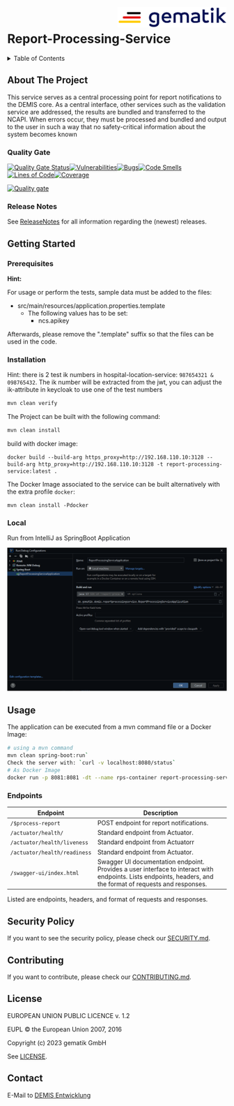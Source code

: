 <img align="right" width="250" height="47" src="../media/Gematik_Logo_Flag.png"/> <br/>

# Report-Processing-Service

<details>
  <summary>Table of Contents</summary>
  <ol>
    <li>
      <a href="#about-the-project">About The Project</a>
       <ul>
        <li><a href="#quality-gate">Quality Gate</a></li>
        <li><a href="#release-notes">Release Notes</a></li>
      </ul>
	</li>
    <li>
      <a href="#getting-started">Getting Started</a>
      <ul>
        <li><a href="#prerequisites">Prerequisites</a></li>
        <li><a href="#installation">Installation</a></li>
        <li><a href="#local">Local</a></li>
      </ul>
    </li>
    <li>
      <a href="#usage">Usage</a>
      <ul>
        <li><a href="#endpoints">Endpoints</a></li>
      </ul>
    </li>
    <li><a href="#security-policy">Security Policy</a></li>
    <li><a href="#contributing">Contributing</a></li>
    <li><a href="#license">License</a></li>
    <li><a href="#contact">Contact</a></li>
  </ol>
</details>

## About The Project 

This service serves as a central processing point for report notifications to the DEMIS core. As a central interface,
other services such as the validation service are addressed, the results are bundled and transferred to the NCAPI. When
errors occur, they must be processed and bundled and output to the user in such a way that no safety-critical
information about the system becomes known

### Quality Gate
[![Quality Gate Status](https://sonar.prod.ccs.gematik.solutions/api/project_badges/measure?project=de.gematik.demis%3Areport-processing-service&metric=alert_status&token=7ac4dc86a13342968c910a5ac85c69e410829383)](https://sonar.prod.ccs.gematik.solutions/dashboard?id=de.gematik.demis%3Areport-processing-service)[![Vulnerabilities](https://sonar.prod.ccs.gematik.solutions/api/project_badges/measure?project=de.gematik.demis%3Areport-processing-service&metric=vulnerabilities&token=7ac4dc86a13342968c910a5ac85c69e410829383)](https://sonar.prod.ccs.gematik.solutions/dashboard?id=de.gematik.demis%3Areport-processing-service)[![Bugs](https://sonar.prod.ccs.gematik.solutions/api/project_badges/measure?project=de.gematik.demis%3Areport-processing-service&metric=bugs&token=7ac4dc86a13342968c910a5ac85c69e410829383)](https://sonar.prod.ccs.gematik.solutions/dashboard?id=de.gematik.demis%3Areport-processing-service)[![Code Smells](https://sonar.prod.ccs.gematik.solutions/api/project_badges/measure?project=de.gematik.demis%3Areport-processing-service&metric=code_smells&token=7ac4dc86a13342968c910a5ac85c69e410829383)](https://sonar.prod.ccs.gematik.solutions/dashboard?id=de.gematik.demis%3Areport-processing-service)[![Lines of Code](https://sonar.prod.ccs.gematik.solutions/api/project_badges/measure?project=de.gematik.demis%3Areport-processing-service&metric=ncloc&token=7ac4dc86a13342968c910a5ac85c69e410829383)](https://sonar.prod.ccs.gematik.solutions/dashboard?id=de.gematik.demis%3Areport-processing-service)[![Coverage](https://sonar.prod.ccs.gematik.solutions/api/project_badges/measure?project=de.gematik.demis%3Areport-processing-service&metric=coverage&token=7ac4dc86a13342968c910a5ac85c69e410829383)](https://sonar.prod.ccs.gematik.solutions/dashboard?id=de.gematik.demis%3Areport-processing-service)

[![Quality gate](https://sonar.prod.ccs.gematik.solutions/api/project_badges/quality_gate?project=de.gematik.demis%3Areport-processing-service&token=7ac4dc86a13342968c910a5ac85c69e410829383)](https://sonar.prod.ccs.gematik.solutions/dashboard?id=de.gematik.demis%3Areport-processing-service)

### Release Notes

See [ReleaseNotes](../ReleaseNotes.md) for all information regarding the (newest) releases.


## Getting Started

### Prerequisites

**Hint:**

For usage or perform the tests, sample data must be added to the files:

* src/main/resources/application.properties.template
    * The following values has to be set:
        * ncs.apikey

Afterwards, please remove the ".template" suffix so that the files can be used in the code.


### Installation

Hint:
there is 2 test ik numbers in hospital-location-service: `987654321 & 098765432`.
The ik number will be extracted from the jwt, you can adjust the ik-attribute in keycloak to use one of the test numbers

```sh
mvn clean verify
```

The Project can be built with the following command:

```sh
mvn clean install
```
build with docker image:

```docker
docker build --build-arg https_proxy=http://192.168.110.10:3128 --build-arg http_proxy=http://192.168.110.10:3128 -t report-processing-service:latest .
```
The Docker Image associated to the service can be built alternatively with the extra profile `docker`:

```docker
mvn clean install -Pdocker
```

### Local

Run from IntelliJ as SpringBoot Application

![image](../media/SpringBootApplicationRPS.png)


## Usage

The application can be executed from a mvn command file or a Docker Image:

```sh
# using a mvn command
mvn clean spring-boot:run`
Check the server with: `curl -v localhost:8080/status`
# As Docker Image
docker run -p 8081:8081 -dt --name rps-container report-processing-service:latest` or add to a yaml file from e.g. [this project](https://gitlab.prod.ccs.gematik.solutions/git/demis/demis
```

### Endpoints

| Endpoint                      | Description                                                                                      |
|-------------------------------|--------------------------------------------------------------------------------------------------|
| `/$process-report`            | POST endpoint for report notifications.                                                             |
| `/actuator/health/`           | Standard endpoint from Actuator.                                                                   |
| `/actuator/health/liveness`   | Standard endpoint from Actuatorr                                                                     |
| `/actuator/health/readiness`  | Standard endpoint from Actuator.                                                                    |
| `/swagger-ui/index.html`      | Swagger UI documentation endpoint. Provides a user interface to interact with endpoints. Lists endpoints, headers, and the format of requests and responses.

Listed are endpoints, headers, and format of requests and responses.

## Security Policy

If you want to see the security policy, please check our [SECURITY.md](SECURITY.md).

## Contributing

If you want to contribute, please check our [CONTRIBUTING.md](CONTRIBUTING.md).

## License

EUROPEAN UNION PUBLIC LICENCE v. 1.2

EUPL © the European Union 2007, 2016

Copyright (c) 2023 gematik GmbH

See [LICENSE](../LICENSE.md).

## Contact

E-Mail to [DEMIS Entwicklung](mailto:demis-entwicklung@gematik.de?subject=[GitHub]%20Validation-Service)

